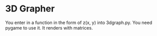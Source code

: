 3D Grapher
==========
You enter in a function in the form of z(x, y) into 3dgraph.py. You need pygame to use it. It renders with matrices.